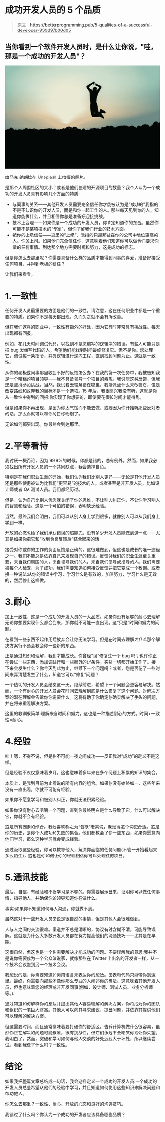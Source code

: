 # 成功开发人员的 5 个品质

> 原文：<https://betterprogramming.pub/5-qualities-of-a-successful-developer-939d97b08d05>

## 当你看到一个软件开发人员时，是什么让你说，"哇，那是一个成功的开发人员"？

![](img/94e435ee25e28ba678e4355c7306d72d.png)

由[马克·纳胡拉](https://unsplash.com/@marcnajera?utm_source=medium&utm_medium=referral)在 [Unsplash](https://unsplash.com?utm_source=medium&utm_medium=referral) 上拍摄的照片。

是那个人周围社区的大小？或者是他们创建的开源项目的数量？我个人认为一个成功的开发人员具有影响几个方面的特质:

*   与同事的关系——其他开发人员需要完全信任你才能被认为是“成功的”我指的不是不认识你的开发人员，而是和你一起工作的人。那些每天见到你的人，知道你能做什么，并且相信你总是准备好迎接挑战。
*   技术上合理——如果你是一个成功的开发人员，你肯定知道你的东西。虽然你可能不是某项技术的“专家”，但你了解我们行业的技术方面。
*   被你的上级信任——这里的“上级”，我指的只是那些在你的公司中地位更高的人。你的上司。如果他们完全信任你，这意味着他们知道你可以做他们要求你做的任何事情。到达那个地方需要时间和努力，这是成功的标志。

但是你怎么去那里呢？你需要具备什么样的品质才能得到同事的喜爱，准备好接受任何项目，并得到老板的信任？

让我们来看看。

# 1.一致性

任何开发人员最重要的方面是他们的一致性。请注意，这在任何职业中都是一个重要的特质。如果你不是每天都出现，久而久之就不会有所改善。

但在我们这样的职业中，一致性有额外的好处，因为它有时非常具有挑战性。每天出现都有回报。

例如，花几天时间调试代码，以找到不是您编写的逻辑中的错误。有些人可能只是把 bug 发给写代码的人，希望他们能找到时间最终修复它。但不是你。您处理它，调试每一条指令，并对逻辑进行逆向工程，直到找到问题为止。这就是一致性。

从你的老板或同事那里收到不好的反馈怎么办？在我的第一次任务中，我被告知我是一个糟糕的项目领导——我不具备领导一个项目的素质。我讨厌这种反馈，但我还是坚持参加挑战。当然，我试着去理解错在哪里，我能做些什么来改善它，但是改变路线和放弃我的目标不是一个选项。15 年后，我很高兴我没有听，这就是你从一致性中得到的回报:你实现了你想要的，即使要花很长时间才能得到。

但是如果你不再出现，是因为你太气馁而不能去做，或者因为你开始听那些反对者的话，那么你就可以和你的目标吻别了。

无论如何都要出现。你最终会到达那里。

# 2.平等看待

我讨厌一概而论，因为 99.9%的时候，你都是错的，总有例外。然而，如果我必须找出所有开发人员的一个共同缺点，我会选择自负。

特别是在我们职业生涯的开始，我们认为我们比别人更好——无论是其他开发人员还是那些使用被认为比我们“更容易”的技术的人。或者甚至是非开发人员，比如设计师或者 QA 测试人员。我们都经历过。

但是，认为自己比别人优秀就关闭了你的思维，不让别人纠正你，不让你学习别人的智慧和经验。这是一个可怕的错误，表明缺乏经验。

当然，最终我们会明白，我们可以从别人身上学到很多，就像别人可以从我们身上学到一样。

开放的心态也给了我们承认错误的超能力。没有多少开发人员能做到这一点——尤其是如果你把它和“收到负面反馈后”结合起来的话

接受对你或你的工作的负面反馈是正确的，这很难做到，但这也是成长的唯一途径之一。我们不能总是依靠自己来发现自己的错误。反馈对我们的职业生涯至关重要，来自我们周围的人，来自领导我们的人，来自我们领导或指导的人。我们需要被每个人检查，为了成功，我们需要知道如何接受反馈并把它变成一个教训。或者换一种说法:从你的错误中学习，学习什么是有效的，加倍努力，学习什么是无效的，然后停止这样做。

# 3.耐心

加上一致性，这是一个成功的开发人员的一大品质。如果你没有足够的耐心去理解无论你想要实现什么都会到来，那你就不可能一直出现。这“只是”时间和努力的问题。

在看到一些东西不起作用后放弃会让你无法学习。但是花时间去理解*为什么*那个解决方案行不通会教会你一些新的东西。

正是通过知识和理解，我们才能成长。你曾经“误”修复过一个 bug 吗？也许你正在尝试一些东西，添加调试行和一些额外的`if`条件，突然一切都开始工作了。接下来会发生什么？你今天到此为止，继续下一个问题吗？或者，您是否花了一些时间来弄清楚发生了什么，知道它可以“修复”问题？

一个热切的开发人员会结束这一天，继续前进，希望下一个问题会更容易解决。然而，一个有耐心的开发人员会花时间去理解到底是什么修复了这个问题。对解决方案的潜在理解会告诉你你需要什么。这将有助于你确定你确实解决了手头的问题，并在将来重现解决方案。

这里的教训很简单:理解来自时间和努力，这也是一种描述耐心的方式。时间+一致性=耐心。

# 4.经验

咄！嗯，不得不说，但是你不可能一夜之间成功——反正我对“成功”的定义不是这样。

但是经验不仅仅意味着岁月。这也意味着多年来在多个问题上积累的知识的集合。

本质上，是我到目前为止所说的所有内容的组合。如果你没有始终如一，这些年来没有一直出现，你就不可能有经验。

如果你不愿意学习和被别人纠正，你就无法积累经验。

如果你没有耐心去咀嚼一个问题，直到你最终明白是什么导致了它，什么可以解决它，你就不会有经验。

这是所有因素的综合。我也喜欢称之为“包袱”老实说，我觉得这个词更合适。这是你的历史，是你个人成功和失败的集合。他们都教会了你一些东西，如果你愿意向他们学习，那么这种学习就会变成经验。

通过汲取这些经验，你可以教导他人，解决你面临的任何问题(不管一开始看起来多么陌生)，这也是你如何让你的经理相信你可以处理任何项目。

# 5.通讯技能

最后，自信、有经验和不断学习是不够的。你需要展示出来，证明你可以做任何事情，指导他人，并确保你的领导知道你在做什么。

事实:如果你不知道如何与人沟通，你就做不到。

虽然这对于一些开发人员来说是很自然的事情，但是其他人会很难做到。

人与人之间的交流很难。渠道并不总是清晰的，协议有时含糊不清，可能导致误解。这就是为什么大多数开发人员都在努力提高他们的沟通技巧——尤其是在早期。

这很自然，但这也是一个你需要解决才能成功的问题。不要误解我的意思:我并不是说你需要成为一个公众演说家，就像那些在 Twitter 上出名的开发者一样，从一个技术会议跑到另一个技术会议。

我想说的是，你需要知道如何用语言来表达你的想法。图表和代码只能带你到这里。最终，你需要向那些不像你那么专业的人阐述你的想法。这意味着其他开发人员，但也意味着您的经理或非开发同事(例如，设计师、测试人员、业务分析师等。).

通过知道如何解释你的想法并提出其他人容易理解的解决方案，你将成为你的团队和组织的一笔巨大财富。其他人可以向其寻求建议、提出问题，并依靠其提供他们可以理解的解决方案。

但这需要时间，而且通常意味着要打破你的舒适区。告诉计算机做什么很容易，虽然你正在解决的问题可能很难，很有挑战性，但它们永远不会嘲笑你或让你失望。我明白了。然而，突破和学习如何与他人交谈的好处远远大于坏处，所以继续尝试。看到我做了什么吗？一致性。

# 结论

如果我把整篇文章总结成一句话，我会这样定义一个成功的开发人员:一个成功的开发人员总是希望从他们的经验中学习，并且知道如何使用这些知识来解决问题和帮助他人。

你怎么去那里？一致性、耐心、开放的心态和良好的沟通技巧。

我错过了什么吗？你认为一个成功的开发者应该具备哪些品质？